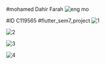#mohamed Dahir Farah
![eng mo](https://user-images.githubusercontent.com/124419412/217045694-4e027b14-11de-4d0f-9c95-160924a367b3.jpeg)

#ID C119565
#flutter_sem7_project
![1](https://user-images.githubusercontent.com/124419412/217045288-843c0e06-5019-425f-a058-2b9a11923b96.png)


![2](https://user-images.githubusercontent.com/124419412/217045383-aa6d79d6-57a3-479a-8a39-7f2bce051bcd.PNG)


![3](https://user-images.githubusercontent.com/124419412/217045451-e0ebad4e-542c-469b-9a93-8a6f99dec9a2.PNG)


![4](https://user-images.githubusercontent.com/124419412/217045567-340737dd-15b3-49a7-ba59-da5bd9a1619a.PNG)
